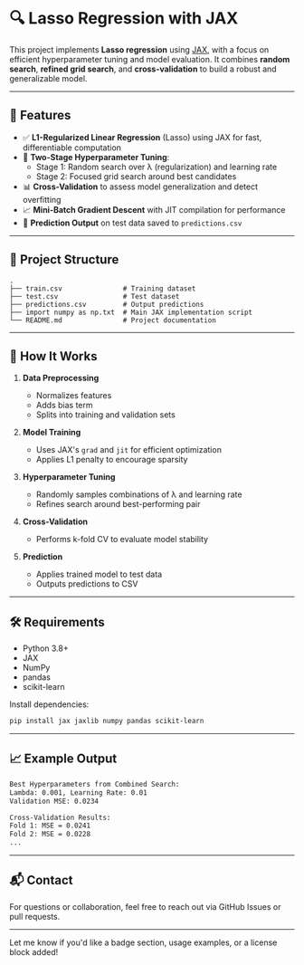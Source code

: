 # 🔍 Lasso Regression with JAX

This project implements **Lasso regression** using [JAX](https://github.com/google/jax), with a focus on efficient hyperparameter tuning and model evaluation. It combines **random search**, **refined grid search**, and **cross-validation** to build a robust and generalizable model.

---

## 🚀 Features

- ✅ **L1-Regularized Linear Regression** (Lasso) using JAX for fast, differentiable computation  
- 🔄 **Two-Stage Hyperparameter Tuning**:
  - Stage 1: Random search over λ (regularization) and learning rate
  - Stage 2: Focused grid search around best candidates
- 📊 **Cross-Validation** to assess model generalization and detect overfitting
- 📈 **Mini-Batch Gradient Descent** with JIT compilation for performance
- 📁 **Prediction Output** on test data saved to `predictions.csv`

---

## 📂 Project Structure

```
.
├── train.csv               # Training dataset
├── test.csv                # Test dataset
├── predictions.csv         # Output predictions
├── import numpy as np.txt  # Main JAX implementation script
└── README.md               # Project documentation
```

---

## 🧪 How It Works

1. **Data Preprocessing**  
   - Normalizes features  
   - Adds bias term  
   - Splits into training and validation sets

2. **Model Training**  
   - Uses JAX's `grad` and `jit` for efficient optimization  
   - Applies L1 penalty to encourage sparsity

3. **Hyperparameter Tuning**  
   - Randomly samples combinations of λ and learning rate  
   - Refines search around best-performing pair

4. **Cross-Validation**  
   - Performs k-fold CV to evaluate model stability

5. **Prediction**  
   - Applies trained model to test data  
   - Outputs predictions to CSV

---

## 🛠️ Requirements

- Python 3.8+
- JAX
- NumPy
- pandas
- scikit-learn

Install dependencies:

```bash
pip install jax jaxlib numpy pandas scikit-learn
```

---

## 📈 Example Output

```bash
Best Hyperparameters from Combined Search:
Lambda: 0.001, Learning Rate: 0.01
Validation MSE: 0.0234

Cross-Validation Results:
Fold 1: MSE = 0.0241
Fold 2: MSE = 0.0228
...
```

---

## 📬 Contact

For questions or collaboration, feel free to reach out via GitHub Issues or pull requests.

---

Let me know if you'd like a badge section, usage examples, or a license block added!
